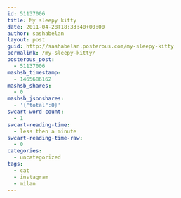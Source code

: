 ```yaml
---
id: 51137006
title: My sleepy kitty
date: 2011-04-28T18:33:40+00:00
author: sashabelan
layout: post
guid: http://sashabelan.posterous.com/my-sleepy-kitty
permalink: /my-sleepy-kitty/
posterous_post:
  - 51137006
mashsb_timestamp:
  - 1465686162
mashsb_shares:
  - 0
mashsb_jsonshares:
  - '{"total":0}'
swcart-word-count:
  - 1
swcart-reading-time:
  - less then a minute
swcart-reading-time-raw:
  - 0
categories:
  - uncategorized
tags:
  - cat
  - instagram
  - milan
---
```

[](http://instagr.am/p/DpBda/)